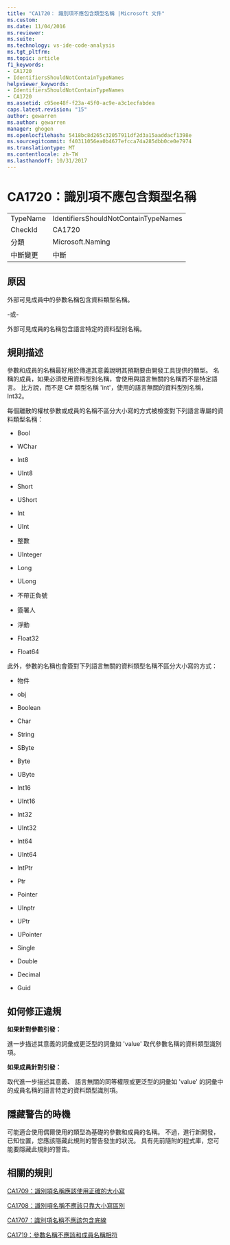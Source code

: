 ```yaml
---
title: "CA1720： 識別項不應包含類型名稱 |Microsoft 文件"
ms.custom: 
ms.date: 11/04/2016
ms.reviewer: 
ms.suite: 
ms.technology: vs-ide-code-analysis
ms.tgt_pltfrm: 
ms.topic: article
f1_keywords:
- CA1720
- IdentifiersShouldNotContainTypeNames
helpviewer_keywords:
- IdentifiersShouldNotContainTypeNames
- CA1720
ms.assetid: c95ee48f-f23a-45f0-ac9e-a3c1ecfabdea
caps.latest.revision: "15"
author: gewarren
ms.author: gewarren
manager: ghogen
ms.openlocfilehash: 5418bc8d265c32057911df2d3a15aaddacf1398e
ms.sourcegitcommit: f40311056ea0b4677efcca74a285dbb0ce0e7974
ms.translationtype: MT
ms.contentlocale: zh-TW
ms.lasthandoff: 10/31/2017
---
```

# <a name="ca1720-identifiers-should-not-contain-type-names"></a>CA1720：識別項不應包含類型名稱
|||  
|-|-|  
|TypeName|IdentifiersShouldNotContainTypeNames|  
|CheckId|CA1720|  
|分類|Microsoft.Naming|  
|中斷變更|中斷|  
  
## <a name="cause"></a>原因  
 外部可見成員中的參數名稱包含資料類型名稱。  
  
 -或-  
  
 外部可見成員的名稱包含語言特定的資料型別名稱。  
  
## <a name="rule-description"></a>規則描述  
 參數和成員的名稱最好用於傳達其意義說明其預期要由開發工具提供的類型。 名稱的成員，如果必須使用資料型別名稱，會使用與語言無關的名稱而不是特定語言。 比方說，而不是 C# 類型名稱 'int'，使用的語言無關的資料型別名稱，Int32。  
  
 每個離散的權杖參數或成員的名稱不區分大小寫的方式被檢查對下列語言專屬的資料類型名稱：  
  
-   Bool  
  
-   WChar  
  
-   Int8  
  
-   UInt8  
  
-   Short  
  
-   UShort  
  
-   Int  
  
-   UInt  
  
-   整數  
  
-   UInteger  
  
-   Long  
  
-   ULong  
  
-   不帶正負號  
  
-   簽署人  
  
-   浮動  
  
-   Float32  
  
-   Float64  
  
 此外，參數的名稱也會簽對下列語言無關的資料類型名稱不區分大小寫的方式：  
  
-   物件  
  
-   obj  
  
-   Boolean  
  
-   Char  
  
-   String  
  
-   SByte  
  
-   Byte  
  
-   UByte  
  
-   Int16  
  
-   UInt16  
  
-   Int32  
  
-   UInt32  
  
-   Int64  
  
-   UInt64  
  
-   IntPtr  
  
-   Ptr  
  
-   Pointer  
  
-   UInptr  
  
-   UPtr  
  
-   UPointer  
  
-   Single  
  
-   Double  
  
-   Decimal  
  
-   Guid  
  
## <a name="how-to-fix-violations"></a>如何修正違規  
 **如果針對參數引發：**  
  
 進一步描述其意義的詞彙或更泛型的詞彙如 'value' 取代參數名稱的資料類型識別項。  
  
 **如果成員針對引發：**  
  
 取代進一步描述其意義、 語言無關的同等權限或更泛型的詞彙如 'value' 的詞彙中的成員名稱的語言特定的資料類型識別項。  
  
## <a name="when-to-suppress-warnings"></a>隱藏警告的時機  
 可能適合使用偶爾使用的類型為基礎的參數和成員的名稱。 不過，進行新開發，已知位置，您應該隱藏此規則的警告發生的狀況。 具有先前隨附的程式庫，您可能要隱藏此規則的警告。  
  
## <a name="related-rules"></a>相關的規則  
 [CA1709：識別項名稱應該使用正確的大小寫](../code-quality/ca1709-identifiers-should-be-cased-correctly.md)  
  
 [CA1708：識別項名稱不應該只靠大小寫區別](../code-quality/ca1708-identifiers-should-differ-by-more-than-case.md)  
  
 [CA1707：識別項名稱不應該包含底線](../code-quality/ca1707-identifiers-should-not-contain-underscores.md)  
  
 [CA1719：參數名稱不應該和成員名稱相符](../code-quality/ca1719-parameter-names-should-not-match-member-names.md)